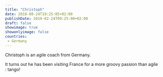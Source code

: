 ```yaml
---
title: "Christoph"
date: 2018-08-24T19:25:05+02:00
publishDate: 2019-02-24T09:25:00+02:00
draft: false
showimage: true
showonlyimage: false
countries:
 - Germany
---
```

Christoph is an agile coach from Germany.
<!--more-->

It turns out he has been visiting France for a more groovy passion than agile : tango!

